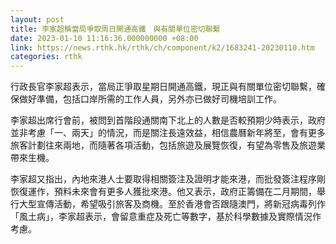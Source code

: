 ```yaml
---
layout: post
title: 李家超稱當局爭取周日開通高鐵　與有關單位密切聯繫
date: 2023-01-10 11:16:36.000000000 +08:00
link: https://news.rthk.hk/rthk/ch/component/k2/1683241-20230110.htm
categories: rthk
---
```


行政長官李家超表示，當局正爭取星期日開通高鐵，現正與有關單位密切聯繫，確保做好準備，包括口岸所需的工作人員，另外亦已做好司機培訓工作。

李家超出席行會前，被問到首階段通關南下北上的人數是否較預期少時表示，政府並非考慮「一、兩天」的情況，而是關注長遠效益，相信農曆新年將至，會有更多旅客計劃往來兩地，而隨著各項活動，包括旅遊及展覽恢復，有望為零售及旅遊業帶來生機。

李家超又指出，內地來港人士要取得相關簽注及證明才能來港，而批發簽注程序剛恢復運作，預料未來會有更多人獲批來港。他又表示，政府正籌備在二月期間，舉行大型宣傳活動，希望吸引旅客及商機。至於香港會否跟隨澳門，將新冠病毒列作「風土病」，李家超表示，會留意重症及死亡等數字，基於科學數據及實際情況作考慮。
